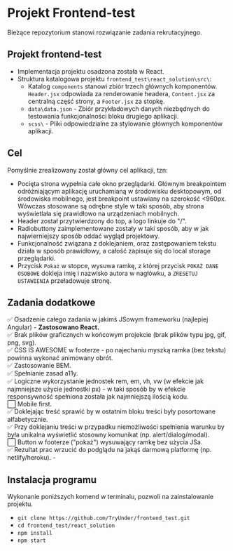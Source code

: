 # Projekt Frontend-test

Bieżące repozytorium stanowi rozwiązanie zadania rekrutacyjnego.

## Projekt frontend-test

* Implementacja projektu osadzona została w React.
* Struktura katalogowa projektu `frontend_test\react_solution\src\`:
    * Katalog `components` stanowi zbiór trzech głównych komponentów. `Header.jsx` odpowiada za renderowanie headera, `Content.jsx` za centralną część strony, a `Footer.jsx` za stopkę.
    * `data\data.json` - Zbiór przykładowych danych niezbędnych do testowania funkcjonalności bloku drugiego aplikacji.
    * `scss\` - Pliki odpowiedzialne za stylowanie głównych komponentów aplikacji.

## Cel
Pomyślnie zrealizowany został główny cel aplikacji, tzn:

* Pocięta strona wypełnia całe okno przeglądarki. Głównym breakpointem odróżniającym aplikację uruchamianą w środowisku desktopowym, od środowiska mobilnego, jest breakpoint ustawiany na szerokość <960px. Wówczas stosowane są odrębne style w taki sposób, aby strona wyświetlała się prawidłowo na urządzeniach mobilnych.
* Header został przytwierdzony do top, a logo linkuje do "/".
* Radiobuttony zaimplementowane zostały w taki sposób, aby w jak najwierniejszy sposób oddać wygląd projektowy.
* Funkcjonalność związana z doklejaniem, oraz zastępowaniem tekstu działa w sposób prawidłowy, a całość zapisuje się do local storage przeglądarki.
* Przycisk `Pokaż` w stopce, wysuwa ramkę, z której przycisk `POKAŻ DANE OSOBOWE` dokleja imię i nazwisko autora w nagłówku, a `ZRESETUJ USTAWIENIA` przeładowuje stronę.

## Zadania dodatkowe
 ✅ Osadzenie całego zadania w jakimś JSowym frameworku (najlepiej Angular) - <b>Zastosowano React.</b>
<br /> ✅ Brak plików graficznych w końcowym projekcie (brak plików typu jpg, gif, png, svg).
<br /> ✅ CSS IS AWESOME w footerze - po najechaniu myszką ramka (bez tekstu) powinna wykonać animowany obrót.
<br /> ✅ Zastosowanie BEM.
<br /> ✅ Spełnianie zasad a11y.
<br /> ✅ Logiczne wykorzystanie jednostek rem, em, vh, vw (w efekcie jak najmniejsze użycie jednostki px) - w taki sposób by w efekcie responsywność spełniona została jak najmniejszą ilością kodu.
<br />⬜ Mobile first.
<br /> ✅ Doklejając treść sprawić by w ostatnim bloku treści były posortowane alfabetycznie.
<br /> ✅ Przy doklejaniu treści w przypadku niemożliwości spełnienia warunku by była unikalna wyświetlić stosowny komunikat (np. alert/dialog/modal).
<br /> ⬜ Button w footerze ("pokaż") wysuwający ramkę bez użycia JSa.
<br /> ✅ Rezultat prac wrzucić do podglądu na jakąś darmową platformę (np. netlify/heroku). - 

## Instalacja programu
Wykonanie poniższych komend w terminalu, pozwoli na zainstalowanie projektu.
* `git clone https://github.com/TryUnder/frontend_test.git`
* `cd frontend_test/react_solution`
* `npm install`
* `npm start`
